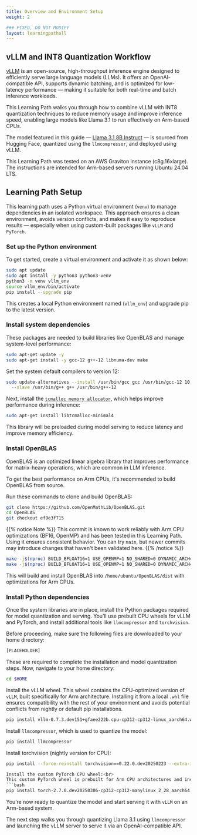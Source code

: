 ```yaml
---
title: Overview and Environment Setup
weight: 2

### FIXED, DO NOT MODIFY
layout: learningpathall
---
```


## vLLM and INT8 Quantization Workflow

[vLLM](https://github.com/vllm-project/vllm) is an open-source, high-throughput inference engine designed to efficiently serve large language models (LLMs). It offers an OpenAI-compatible API, supports dynamic batching, and is optimized for low-latency performance — making it suitable for both real-time and batch inference workloads.

This Learning Path walks you through how to combine vLLM with INT8 quantization techniques to reduce memory usage and improve inference speed, enabling large models like Llama 3.1 to run effectively on Arm-based CPUs. 

The model featured in this guide — [Llama 3.1 8B Instruct](https://huggingface.co/meta-llama/Llama-3.1-8B-Instruct) — is sourced from Hugging Face, quantized using the `llmcompressor`, and deployed using vLLM. 

This Learning Path was tested on an AWS Graviton instance (c8g.16xlarge). The instructions are intended for Arm-based servers running Ubuntu 24.04 LTS.


## Learning Path Setup

This learning path uses a Python virtual environment (`venv`) to manage dependencies in an isolated workspace. This approach ensures a clean environment, avoids version conflicts, and makes it easy to reproduce results — especially when using custom-built packages like `vLLM` and `PyTorch`.

### Set up the Python environment

To get started, create a virtual environment and activate it as shown below:

```bash
sudo apt update
sudo apt install -y python3 python3-venv
python3 -m venv vllm_env
source vllm_env/bin/activate
pip install --upgrade pip 
```
This creates a local Python environment named (`vllm_env`) and upgrade pip to the latest version.

### Install system dependencies

These packages are needed to build libraries like OpenBLAS and manage system-level performance:

```bash
sudo apt-get update -y
sudo apt-get install -y gcc-12 g++-12 libnuma-dev make
```
Set the system default compilers to version 12:

```bash
sudo update-alternatives --install /usr/bin/gcc gcc /usr/bin/gcc-12 10 \
  --slave /usr/bin/g++ g++ /usr/bin/g++-12
```
Next, install the  [`tcmalloc memory allocator`](https://docs.vllm.ai/en/latest/getting_started/installation/cpu.html?device=arm), which helps improve performance during inference:

```bash
sudo apt-get install libtcmalloc-minimal4
```
This library will be preloaded during model serving to reduce latency and improve memory efficiency.

### Install OpenBLAS

OpenBLAS is an optimized linear algebra library that improves performance for matrix-heavy operations, which are common in LLM inference. 

To get the best performance on Arm CPUs, it's recommended to build OpenBLAS from source.

Run these commands to clone and build OpenBLAS:
```bash
git clone https://github.com/OpenMathLib/OpenBLAS.git
cd OpenBLAS
git checkout ef9e3f715
```
{{% notice Note %}}
This commit is known to work reliably with Arm CPU optimizations (BF16, OpenMP) and has been tested in this Learning Path. Using it ensures consistent behavior. You can try `main`, but newer commits may introduce changes that haven't been validated here.
{{% /notice %}}

```bash
make -j$(nproc) BUILD_BFLOAT16=1 USE_OPENMP=1 NO_SHARED=0 DYNAMIC_ARCH=1 TARGET=ARMV8 CFLAGS=-O3
make -j$(nproc) BUILD_BFLOAT16=1 USE_OPENMP=1 NO_SHARED=0 DYNAMIC_ARCH=1 TARGET=ARMV8 CFLAGS=-O3 PREFIX=/home/ubuntu/OpenBLAS/dist install
```
This will build and install OpenBLAS into `/home/ubuntu/OpenBLAS/dist` with optimizations for Arm CPUs.

### Install Python dependencies

Once the system libraries are in place, install the Python packages required for model quantization and serving. You’ll use prebuilt CPU wheels for vLLM and PyTorch, and install additional tools like `llmcompressor` and `torchvision`.

Before proceeding, make sure the following files are downloaded to your home directory:
```bash
[PLACEHOLDER]
```
These are required to complete the installation and model quantization steps.
Now, navigate to your home directory:
```bash
cd $HOME
```

Install the vLLM wheel. This wheel contains the  CPU-optimized version of `vLLM`, built specifically for Arm architecture. Installing it from a local `.whl` file ensures compatibility with the rest of your environment and avoids potential conflicts from nightly or default pip installations.

```bash
pip install vllm-0.7.3.dev151+gfaee222b.cpu-cp312-cp312-linux_aarch64.whl --force-reinstall
```
Install `llmcompressor`, which is used to quantize the model:
```bash
pip install llmcompressor
```
Install torchvision (nightly version for CPU):
```bash
pip install --force-reinstall torchvision==0.22.0.dev20250223 --extra-index-url https://download.pytorch.org/whl/nightly/cpu```

Install the custom PyTorch CPU wheel:<br>
This custom PyTorch wheel is prebuilt for Arm CPU architectures and includes the necessary optimizations for running inference. Installing it locally ensures compatibility with your environment and avoids conflicts with default pip packages.
```bash
pip install torch-2.7.0.dev20250306-cp312-cp312-manylinux_2_28_aarch64.whl --force-reinstall --no-deps
```

You’re now ready to quantize the model and start serving it with `vLLM` on an Arm-based system.

The next step walks you through quantizing Llama 3.1 using `llmcompressor` and launching the vLLM server to serve it via an OpenAI-compatible API.
